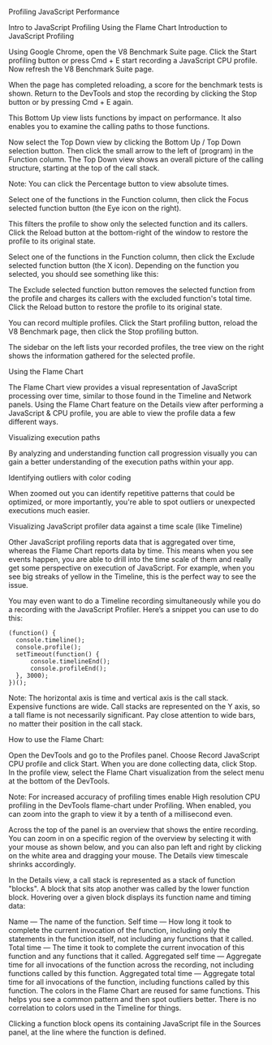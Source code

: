 Profiling JavaScript Performance

Intro to JavaScript Profiling
Using the Flame Chart
Introduction to JavaScript Profiling

Using Google Chrome, open the V8 Benchmark Suite page. Click the Start profiling button or press Cmd + E start recording a JavaScript CPU profile. Now refresh the V8 Benchmark Suite page.

When the page has completed reloading, a score for the benchmark tests is shown. Return to the DevTools and stop the recording by clicking the Stop button or by pressing Cmd + E again.


This Bottom Up view lists functions by impact on performance. It also enables you to examine the calling paths to those functions.

Now select the Top Down view by clicking the Bottom Up / Top Down selection button. Then click the small arrow to the left of (program) in the Function column. The Top Down view shows an overall picture of the calling structure, starting at the top of the call stack.

Note: You can click the Percentage button to view absolute times.

Select one of the functions in the Function column, then click the Focus selected function button (the Eye icon on the right).


This filters the profile to show only the selected function and its callers. Click the Reload button at the bottom-right of the window to restore the profile to its original state.

Select one of the functions in the Function column, then click the Exclude selected function button (the X icon). Depending on the function you selected, you should see something like this:


The Exclude selected function button removes the selected function from the profile and charges its callers with the excluded function's total time. Click the Reload button to restore the profile to its original state.

You can record multiple profiles. Click the Start profiling button, reload the V8 Benchmark page, then click the Stop profiling button.


The sidebar on the left lists your recorded profiles, the tree view on the right shows the information gathered for the selected profile.

Using the Flame Chart

The Flame Chart view provides a visual representation of JavaScript processing over time, similar to those found in the Timeline and Network panels. Using the Flame Chart feature on the Details view after performing a JavaScript & CPU profile, you are able to view the profile data a few different ways.

Visualizing execution paths

By analyzing and understanding function call progression visually you can gain a better understanding of the execution paths within your app.


Identifying outliers with color coding

When zoomed out you can identify repetitive patterns that could be optimized, or more importantly, you're able to spot outliers or unexpected executions much easier.


Visualizing JavaScript profiler data against a time scale (like Timeline)

Other JavaScript profiling reports data that is aggregated over time, whereas the Flame Chart reports data by time. This means when you see events happen, you are able to drill into the time scale of them and really get some perspective on execution of JavaScript. For example, when you see big streaks of yellow in the Timeline, this is the perfect way to see the issue.


You may even want to do a Timeline recording simultaneously while you do a recording with the JavaScript Profiler. Here’s a snippet you can use to do this:

    (function() {
      console.timeline();
      console.profile();
      setTimeout(function() {
          console.timelineEnd();
          console.profileEnd();
      }, 3000);
    })();
Note: The horizontal axis is time and vertical axis is the call stack. Expensive functions are wide. Call stacks are represented on the Y axis, so a tall flame is not necessarily significant. Pay close attention to wide bars, no matter their position in the call stack.

How to use the Flame Chart:

Open the DevTools and go to the Profiles panel.
Choose Record JavaScript CPU profile and click Start.
When you are done collecting data, click Stop.
In the profile view, select the Flame Chart visualization from the select menu at the bottom of the DevTools.


Note: For increased accuracy of profiling times enable High resolution CPU profiling in the DevTools flame-chart under Profiling. When enabled, you can zoom into the graph to view it by a tenth of a millisecond even.

Across the top of the panel is an overview that shows the entire recording. You can zoom in on a specific region of the overview by selecting it with your mouse as shown below, and you can also pan left and right by clicking on the white area and dragging your mouse. The Details view timescale shrinks accordingly.


In the Details view, a call stack is represented as a stack of function "blocks". A block that sits atop another was called by the lower function block. Hovering over a given block displays its function name and timing data:


Name — The name of the function.
Self time — How long it took to complete the current invocation of the function, including only the statements in the function itself, not including any functions that it called.
Total time — The time it took to complete the current invocation of this function and any functions that it called.
Aggregated self time — Aggregate time for all invocations of the function across the recording, not including functions called by this function.
Aggregated total time — Aggregate total time for all invocations of the function, including functions called by this function.
The colors in the Flame Chart are reused for same functions. This helps you see a common pattern and then spot outliers better. There is no correlation to colors used in the Timeline for things.


Clicking a function block opens its containing JavaScript file in the Sources panel, at the line where the function is defined.

